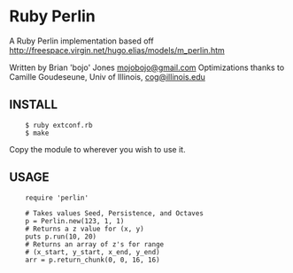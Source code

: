 # Ruby Perlin

A Ruby Perlin implementation based off
http://freespace.virgin.net/hugo.elias/models/m_perlin.htm

Written by Brian 'bojo' Jones <mojobojo@gmail.com>
Optimizations thanks to Camille Goudeseune, Univ of Illinois, <cog@illinois.edu>

## INSTALL

		$ ruby extconf.rb
		$ make

Copy the module to wherever you wish to use it.

## USAGE

		require 'perlin'

		# Takes values Seed, Persistence, and Octaves
		p = Perlin.new(123, 1, 1)
		# Returns a z value for (x, y)
		puts p.run(10, 20) 
		# Returns an array of z's for range 
		# (x_start, y_start, x_end, y_end)
		arr = p.return_chunk(0, 0, 16, 16)